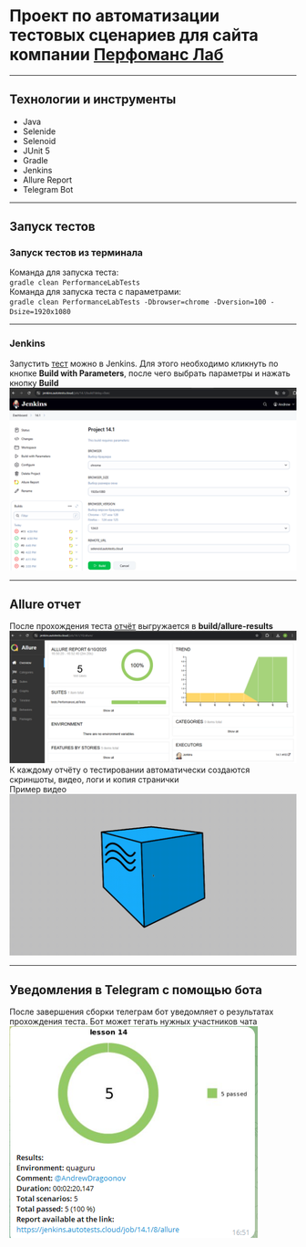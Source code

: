 # Проект по автоматизации тестовых сценариев для сайта компании [Перфоманс Лаб](https://www.performance-lab.ru/)
---

## Технологии и инструменты

- Java
- Selenide
- Selenoid
- JUnit 5
- Gradle
- Jenkins
- Allure Report
- Telegram Bot

---

## Запуск тестов

### Запуск тестов из терминала

Команда для запуска теста:  
`gradle clean PerformanceLabTests`  
Команда для запуска теста с параметрами:  
`gradle clean PerformanceLabTests -Dbrowser=chrome -Dversion=100 -Dsize=1920x1080`

---

### Jenkins

Запустить [тест](https://jenkins.autotests.cloud/job/14.1/) можно в Jenkins.
Для этого необходимо кликнуть по кнопке **Build with Parameters**, после чего
выбрать параметры и нажать кнопку **Build**
<img src="media/report_media/jenkins_build.png" />

---

## Allure отчет

После прохождения
теста [отчёт](https://jenkins.autotests.cloud/job/14.1/10/allure/) выгружается в
**build/allure-results**
<img src="media/report_media/allure_report.png" />
К каждому отчёту о тестировании автоматически создаются скриншоты, видео, логи и
копия странички  
Пример
видео <img src="media/report_media/video_report.gif" />

---

## Уведомления в Telegram с помощью бота

После завершения сборки телеграм бот уведомляет о результатах прохождения теста.
Бот может тегать нужных участников чата
<img src="media/report_media/tg_report.png"/>